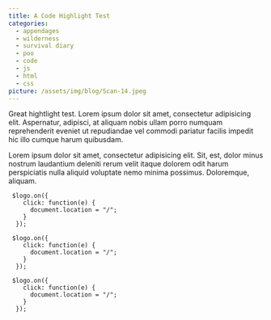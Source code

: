 ```yaml
---
title: A Code Highlight Test
categories:
  - appendages
  - wilderness
  - survival diary
  - poo
  - code
  - js
  - html
  - css
picture: /assets/img/blog/Scan-14.jpeg
---
```

Great hightlight test. Lorem ipsum dolor sit amet, consectetur adipisicing elit. Aspernatur, adipisci, at aliquam nobis ullam porro numquam reprehenderit eveniet ut repudiandae vel commodi pariatur facilis impedit hic illo cumque harum quibusdam.

Lorem ipsum dolor sit amet, consectetur adipisicing elit. Sit, est, dolor minus nostrum laudantium deleniti rerum velit itaque dolorem odit harum perspiciatis nulla aliquid voluptate nemo minima possimus. Doloremque, aliquam.

~~~
 $logo.on({
    click: function(e) {
      document.location = "/";
    }
  });
~~~

~~~
 $logo.on({
    click: function(e) {
      document.location = "/";
    }
  });
~~~

~~~
 $logo.on({
    click: function(e) {
      document.location = "/";
    }
  });
~~~